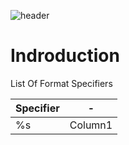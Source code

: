 ![header](https://capsule-render.vercel.app/api?type=soft&color=0:EEFF00,100:a82da8&height=300&section=header&text=Printf%20&fontSize=60&desc=Written%20by%20Jacob%20leon%20and%20Chapman%20Hunt%20&animation=fadeIn)

<h1>Indroduction</h1>
<p>List Of Format Specifiers</p>

<table>
    <thead>
        <tr>
            <th align="left">Specifier</th>
            <th align="center">-</th>
        </tr>
    </thead>
    <tbody>
        <tr>
            <td align="left">%s</td>
            <td align="center">Column1</td>
        </tr>
    </tbody>
</table>


